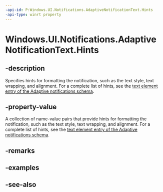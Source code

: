 ```yaml
---
-api-id: P:Windows.UI.Notifications.AdaptiveNotificationText.Hints
-api-type: winrt property
---
```


<!-- Property syntax
public Windows.Foundation.Collections.IMap<string, string> Hints { get; }
-->

# Windows.UI.Notifications.AdaptiveNotificationText.Hints

## -description
Specifies hints for formatting the notification, such as the text style, text wrapping, and alignment. For a complete list of hints, see the [text element entry of the Adaptive notifications schema](https://msdn.microsoft.com/windows/uwp/controls-and-patterns/tiles-and-notifications-adaptive-tiles-schema#text_element).

## -property-value
A collection of name-value pairs that provide hints for formatting the notification, such as the text style, text wrapping, and alignment. For a complete list of hints, see the [text element entry of the Adaptive notifications schema](https://msdn.microsoft.com/windows/uwp/controls-and-patterns/tiles-and-notifications-adaptive-tiles-schema#text_element).

## -remarks

## -examples

## -see-also
